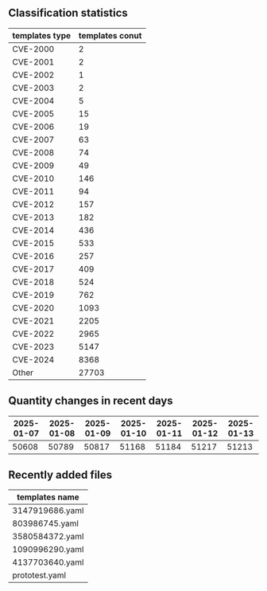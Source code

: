 ## Classification statistics
| templates type | templates conut | 
| --- | --- |
| CVE-2000 | 2 |
| CVE-2001 | 2 |
| CVE-2002 | 1 |
| CVE-2003 | 2 |
| CVE-2004 | 5 |
| CVE-2005 | 15 |
| CVE-2006 | 19 |
| CVE-2007 | 63 |
| CVE-2008 | 74 |
| CVE-2009 | 49 |
| CVE-2010 | 146 |
| CVE-2011 | 94 |
| CVE-2012 | 157 |
| CVE-2013 | 182 |
| CVE-2014 | 436 |
| CVE-2015 | 533 |
| CVE-2016 | 257 |
| CVE-2017 | 409 |
| CVE-2018 | 524 |
| CVE-2019 | 762 |
| CVE-2020 | 1093 |
| CVE-2021 | 2205 |
| CVE-2022 | 2965 |
| CVE-2023 | 5147 |
| CVE-2024 | 8368 |
| Other | 27703 |
## Quantity changes in recent days
|2025-01-07 | 2025-01-08 | 2025-01-09 | 2025-01-10 | 2025-01-11 | 2025-01-12 | 2025-01-13|
|--- | ------ | ------ | ------ | ------ | ------ | ---|
|50608 | 50789 | 50817 | 51168 | 51184 | 51217 | 51213|
## Recently added files
| templates name | 
| --- |
| 3147919686.yaml |
| 803986745.yaml |
| 3580584372.yaml |
| 1090996290.yaml |
| 4137703640.yaml |
| prototest.yaml |
